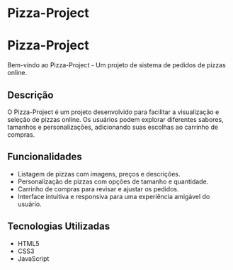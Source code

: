 # Pizza-Project

# Pizza-Project

Bem-vindo ao Pizza-Project - Um projeto de sistema de pedidos de pizzas online. 

## Descrição

O Pizza-Project é um projeto desenvolvido para facilitar a visualização e seleção de pizzas online. Os usuários podem explorar diferentes sabores, tamanhos e personalizações, adicionando suas escolhas ao carrinho de compras.

## Funcionalidades

- Listagem de pizzas com imagens, preços e descrições.
- Personalização de pizzas com opções de tamanho e quantidade.
- Carrinho de compras para revisar e ajustar os pedidos.
- Interface intuitiva e responsiva para uma experiência amigável do usuário.

## Tecnologias Utilizadas

- HTML5
- CSS3
- JavaScript
